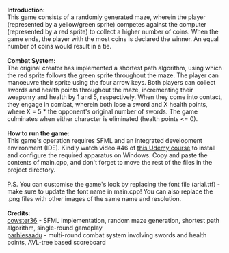 **Introduction:**\
This game consists of a randomly generated maze, wherein the player (represented by a yellow/green sprite) competes against the computer (represented by a red sprite) to collect a higher number of coins. When the game ends, the player with the most coins is declared the winner. An equal number of coins would result in a tie.\
\
**Combat System:**\
The original creator has implemented a shortest path algorithm, using which the red sprite follows the green sprite throughout the maze. The player can manoeuvre their sprite using the four arrow keys. Both players can collect swords and health points throughout the maze, incrementing their weaponry and health by 1 and 5, respectively. When they come into contact, they engage in combat, wherein both lose a sword and X health points, where X = 5 * the opponent's original number of swords. The game culminates when either character is eliminated (health points <= 0).\
\
**How to run the game:**\
This game's operation requires SFML and an integrated development environment (IDE). Kindly watch video #46 of [this Udemy course](https://www.udemy.com/course/learn-c-game-development/) to install and configure the required apparatus on Windows. Copy and paste the contents of main.cpp, and don't forget to move the rest of the files in the project directory.\
\
P.S. You can customise the game's look by replacing the font file (arial.ttf) - make sure to update the font name in main.cpp! You can also replace the .png files with other images of the same name and resolution.\
\
**Credits:**\
[cowster36](https://github.com/cowster36) - SFML implementation, random maze generation, shortest path algorithm, single-round gameplay\
[parhlesaadu](https://github.com/parhlesaadu) - multi-round combat system involving swords and health points, AVL-tree based scoreboard
